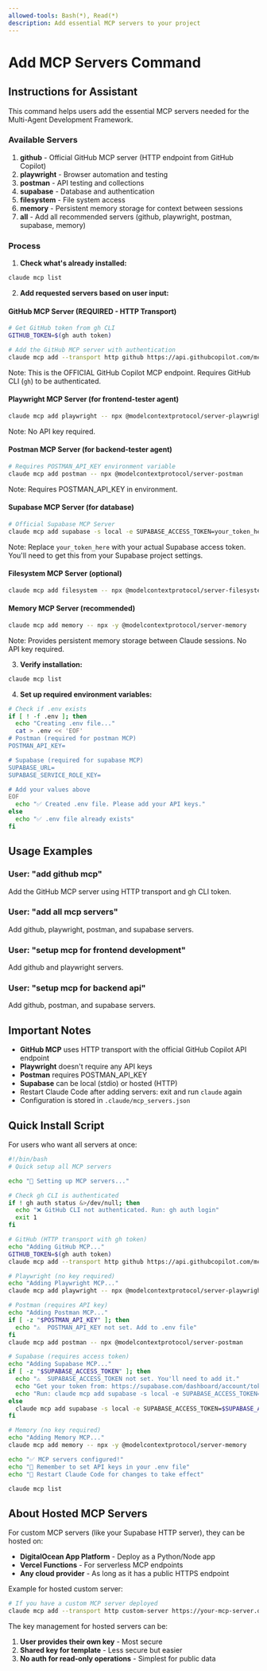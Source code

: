 ```yaml
---
allowed-tools: Bash(*), Read(*)
description: Add essential MCP servers to your project
---
```


# Add MCP Servers Command

## Instructions for Assistant

This command helps users add the essential MCP servers needed for the Multi-Agent Development Framework.

### Available Servers

1. **github** - Official GitHub MCP server (HTTP endpoint from GitHub Copilot)
2. **playwright** - Browser automation and testing
3. **postman** - API testing and collections  
4. **supabase** - Database and authentication
5. **filesystem** - File system access
6. **memory** - Persistent memory storage for context between sessions
7. **all** - Add all recommended servers (github, playwright, postman, supabase, memory)

### Process

1. **Check what's already installed:**
```bash
claude mcp list
```

2. **Add requested servers based on user input:**

#### GitHub MCP Server (REQUIRED - HTTP Transport)
```bash
# Get GitHub token from gh CLI
GITHUB_TOKEN=$(gh auth token)

# Add the GitHub MCP server with authentication
claude mcp add --transport http github https://api.githubcopilot.com/mcp -H "Authorization: Bearer $GITHUB_TOKEN"
```
Note: This is the OFFICIAL GitHub Copilot MCP endpoint. Requires GitHub CLI (`gh`) to be authenticated.

#### Playwright MCP Server (for frontend-tester agent)
```bash
claude mcp add playwright -- npx @modelcontextprotocol/server-playwright
```
Note: No API key required.

#### Postman MCP Server (for backend-tester agent)  
```bash
# Requires POSTMAN_API_KEY environment variable
claude mcp add postman -- npx @modelcontextprotocol/server-postman
```
Note: Requires POSTMAN_API_KEY in environment.

#### Supabase MCP Server (for database)
```bash
# Official Supabase MCP Server
claude mcp add supabase -s local -e SUPABASE_ACCESS_TOKEN=your_token_here -- npx -y @supabase/mcp-server-supabase@latest
```
Note: Replace `your_token_here` with your actual Supabase access token.
You'll need to get this from your Supabase project settings.

#### Filesystem MCP Server (optional)
```bash
claude mcp add filesystem -- npx @modelcontextprotocol/server-filesystem /path/to/project
```

#### Memory MCP Server (recommended)
```bash
claude mcp add memory -- npx -y @modelcontextprotocol/server-memory
```
Note: Provides persistent memory storage between Claude sessions. No API key required.

3. **Verify installation:**
```bash
claude mcp list
```

4. **Set up required environment variables:**
```bash
# Check if .env exists
if [ ! -f .env ]; then
  echo "Creating .env file..."
  cat > .env << 'EOF'
# Postman (required for postman MCP)
POSTMAN_API_KEY=

# Supabase (required for supabase MCP)
SUPABASE_URL=
SUPABASE_SERVICE_ROLE_KEY=

# Add your values above
EOF
  echo "✅ Created .env file. Please add your API keys."
else
  echo "✅ .env file already exists"
fi
```

## Usage Examples

### User: "add github mcp"
Add the GitHub MCP server using HTTP transport and gh CLI token.

### User: "add all mcp servers"
Add github, playwright, postman, and supabase servers.

### User: "setup mcp for frontend development"
Add github and playwright servers.

### User: "setup mcp for backend api"
Add github, postman, and supabase servers.

## Important Notes

- **GitHub MCP** uses HTTP transport with the official GitHub Copilot API endpoint
- **Playwright** doesn't require any API keys
- **Postman** requires POSTMAN_API_KEY
- **Supabase** can be local (stdio) or hosted (HTTP)
- Restart Claude Code after adding servers: exit and run `claude` again
- Configuration is stored in `.claude/mcp_servers.json`

## Quick Install Script

For users who want all servers at once:

```bash
#!/bin/bash
# Quick setup all MCP servers

echo "🔧 Setting up MCP servers..."

# Check gh CLI is authenticated
if ! gh auth status &>/dev/null; then
  echo "❌ GitHub CLI not authenticated. Run: gh auth login"
  exit 1
fi

# GitHub (HTTP transport with gh token)
echo "Adding GitHub MCP..."
GITHUB_TOKEN=$(gh auth token)
claude mcp add --transport http github https://api.githubcopilot.com/mcp -H "Authorization: Bearer $GITHUB_TOKEN"

# Playwright (no key required)
echo "Adding Playwright MCP..."
claude mcp add playwright -- npx @modelcontextprotocol/server-playwright

# Postman (requires API key)
echo "Adding Postman MCP..."
if [ -z "$POSTMAN_API_KEY" ]; then
  echo "⚠️  POSTMAN_API_KEY not set. Add to .env file"
fi
claude mcp add postman -- npx @modelcontextprotocol/server-postman

# Supabase (requires access token)
echo "Adding Supabase MCP..."
if [ -z "$SUPABASE_ACCESS_TOKEN" ]; then
  echo "⚠️  SUPABASE_ACCESS_TOKEN not set. You'll need to add it."
  echo "Get your token from: https://supabase.com/dashboard/account/tokens"
  echo "Run: claude mcp add supabase -s local -e SUPABASE_ACCESS_TOKEN=your_token -- npx -y @supabase/mcp-server-supabase@latest"
else
  claude mcp add supabase -s local -e SUPABASE_ACCESS_TOKEN=$SUPABASE_ACCESS_TOKEN -- npx -y @supabase/mcp-server-supabase@latest
fi

# Memory (no key required)
echo "Adding Memory MCP..."
claude mcp add memory -- npx -y @modelcontextprotocol/server-memory

echo "✅ MCP servers configured!"
echo "📝 Remember to set API keys in your .env file"
echo "🔄 Restart Claude Code for changes to take effect"

claude mcp list
```

## About Hosted MCP Servers

For custom MCP servers (like your Supabase HTTP server), they can be hosted on:
- **DigitalOcean App Platform** - Deploy as a Python/Node app
- **Vercel Functions** - For serverless MCP endpoints
- **Any cloud provider** - As long as it has a public HTTPS endpoint

Example for hosted custom server:
```bash
# If you have a custom MCP server deployed
claude mcp add --transport http custom-server https://your-mcp-server.digitalocean.app -H "Authorization: Bearer YOUR_API_KEY"
```

The key management for hosted servers can be:
1. **User provides their own key** - Most secure
2. **Shared key for template** - Less secure but easier
3. **No auth for read-only operations** - Simplest for public data